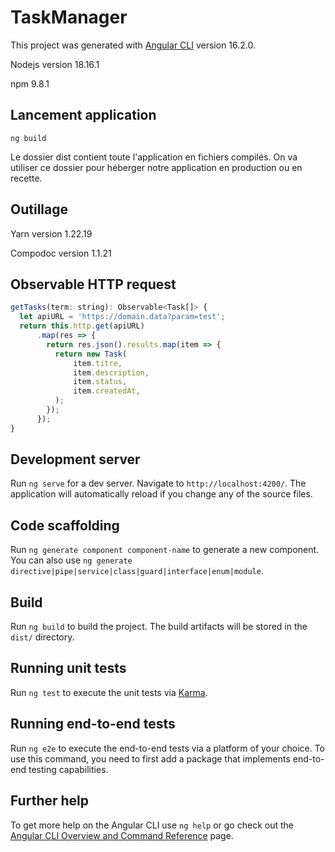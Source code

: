 # TaskManager

This project was generated with [Angular CLI](https://github.com/angular/angular-cli) version 16.2.0.

Nodejs version 18.16.1

npm 9.8.1

## Lancement application

```shell
ng build
```

Le dossier dist contient toute l'application en fichiers compilés. On va utiliser ce dossier pour héberger notre application en production ou en recette.

## Outillage

Yarn version 1.22.19

Compodoc version 1.1.21

## Observable HTTP request

```js
getTasks(term: string): Observable<Task[]> {
  let apiURL = 'https://domain.data?param=test';
  return this.http.get(apiURL)
      .map(res => {
        return res.json().results.map(item => {
          return new Task(
              item.titre,
              item.description,
              item.status,
              item.createdAt,
          );
        });
      });
}
```

## Development server

Run `ng serve` for a dev server. Navigate to `http://localhost:4200/`. The application will automatically reload if you change any of the source files.

## Code scaffolding

Run `ng generate component component-name` to generate a new component. You can also use `ng generate directive|pipe|service|class|guard|interface|enum|module`.

## Build

Run `ng build` to build the project. The build artifacts will be stored in the `dist/` directory.

## Running unit tests

Run `ng test` to execute the unit tests via [Karma](https://karma-runner.github.io).

## Running end-to-end tests

Run `ng e2e` to execute the end-to-end tests via a platform of your choice. To use this command, you need to first add a package that implements end-to-end testing capabilities.

## Further help

To get more help on the Angular CLI use `ng help` or go check out the [Angular CLI Overview and Command Reference](https://angular.io/cli) page.
